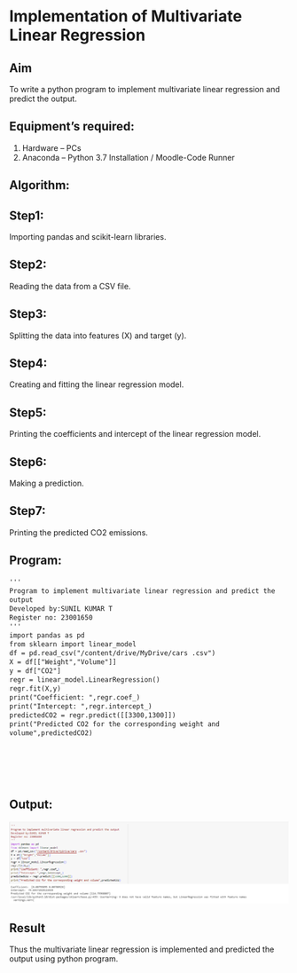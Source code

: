 # Implementation of Multivariate Linear Regression
## Aim
To write a python program to implement multivariate linear regression and predict the output.
## Equipment’s required:
1.	Hardware – PCs
2.	Anaconda – Python 3.7 Installation / Moodle-Code Runner
## Algorithm:
## Step1:
   Importing pandas and scikit-learn libraries.
## Step2:
   Reading the data from a CSV file.
## Step3:
   Splitting the data into features (X) and target (y).
## Step4:
   Creating and fitting the linear regression model.
## Step5:
   Printing the coefficients and intercept of the linear regression model.
## Step6:
  Making a prediction.
## Step7:
  Printing the predicted CO2 emissions.

## Program:
```
'''
Program to implement multivariate linear regression and predict the output
Developed by:SUNIL KUMAR T
Register no: 23001650
'''
import pandas as pd
from sklearn import linear_model
df = pd.read_csv("/content/drive/MyDrive/cars .csv")
X = df[["Weight","Volume"]]
y = df["CO2"]
regr = linear_model.LinearRegression()
regr.fit(X,y)
print("Coefficient: ",regr.coef_)
print("Intercept: ",regr.intercept_)
predictedCO2 = regr.predict([[3300,1300]])
print("Predicted CO2 for the corresponding weight and volume",predictedCO2)






```
## Output:
![output](/Screenshot%202023-07-31%20092441.png)


## Result
Thus the multivariate linear regression is implemented and predicted the output using python program.